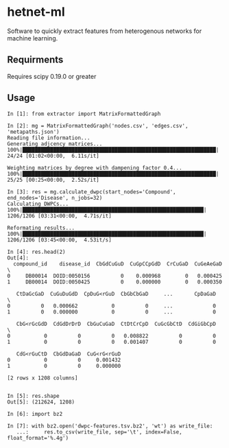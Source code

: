 # hetnet-ml

Software to quickly extract features from heterogenous networks for machine learning.

## Requirments

Requires scipy 0.19.0 or greater

## Usage

    In [1]: from extractor import MatrixFormattedGraph
    
    In [2]: mg = MatrixFormattedGraph('nodes.csv', 'edges.csv', 'metapaths.json')
    Reading file information...
    Generating adjcency matrices...
    100%|███████████████████████████████████████████████████████████████| 24/24 [01:02<00:00,  6.11s/it]
    
    Weighting matrices by degree with dampening factor 0.4...
    100%|███████████████████████████████████████████████████████████████| 25/25 [00:25<00:00,  2.52s/it]
    
    In [3]: res = mg.calculate_dwpc(start_nodes='Compound', end_nodes='Disease', n_jobs=32)
    Calculating DWPCs...
    100%|███████████████████████████████████████████████████████████| 1206/1206 [03:31<00:00,  4.71s/it]
    
    Reformating results...
    100%|███████████████████████████████████████████████████████████| 1206/1206 [03:45<00:00,  4.53it/s]
    
    In [4]: res.head(2)
    Out[4]: 
      compound_id    disease_id  CbGdCuGuD  CuGpCCpGdD  CrCuGaD  CuGeAeGaD  \
    0     DB00014  DOID:0050156          0    0.000968        0   0.000425   
    1     DB00014  DOID:0050425          0    0.000000        0   0.000350   
    
       CtDaGcGaD  CuGuDuGdD  CpDuG<rGuD  CbGbCbGaD     ...       CpDaGaD  \
    0          0   0.000662           0          0     ...             0   
    1          0   0.000000           0          0     ...             0   
    
       CbG<rGcGdD  CdGdDrDrD  CbGuCuGaD  CtDtCrCpD  CuGcGbCtD  CdGiGbCpD  \
    0           0          0          0   0.008822          0          0   
    1           0          0          0   0.001407          0          0   
    
       CdG<rGuCtD  CbGdDaGaD  CuG<rG<rGuD  
    0           0          0     0.001432  
    1           0          0     0.000000  
    
    [2 rows x 1208 columns]

        
    In [5]: res.shape
    Out[5]: (212624, 1208)

    In [6]: import bz2
    
    In [7]: with bz2.open('dwpc-features.tsv.bz2', 'wt') as write_file:
       ...:     res.to_csv(write_file, sep='\t', index=False, float_format='%.4g')


